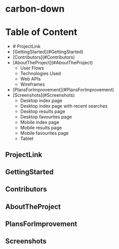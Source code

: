 # carbon-down

# Table of Content

<ul>

<li> # ProjectLink </li>
<li>[GettingStarted](#GettingStarted)</li>
<li>[Contributors](#Contributors)</li>
<li>[AboutTheProject](#AboutTheProject)
<ul>
<li>User Flows</li>
<li>Technologies Used</li>
<li>Web APIs</li>
<li>Wireframes</li>
</ul>
</li>
<li>[PlansForImprovement](#PlansForImprovement)</li>
<li>[Screenshots](#Screenshots)
<ul>
<li>Desktop index page</li>
<li>Desktop index page with recent searches</li>
<li>Desktop results page</li>
<li>Desktop favourites page</li>
<li>Mobile index page</li>
<li>Mobile results page</li>
<li>Mobile favourites page</li>
<li>Tablet</li>
</ul>
</li>
</ul>

## ProjectLink

## GettingStarted

## Contributors

## AboutTheProject

## PlansForImprovement

## Screenshots
